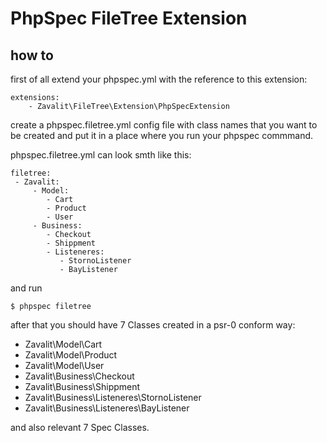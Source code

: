 # PhpSpec FileTree Extension

## how to

 first of all extend your phpspec.yml with the reference to this extension:

    extensions:
        - Zavalit\FileTree\Extension\PhpSpecExtension

 create a phpspec.filetree.yml config file with class names that you want to be created
 and put it in a place where you run your phpspec commmand.

 phpspec.filetree.yml can look smth like this:
    
    filetree:
	 - Zavalit:
	     - Model:
	        - Cart
	        - Product
	        - User
	     - Business:
	        - Checkout
	        - Shippment
	        - Listeneres:
	           - StornoListener
	           - BayListener

and run 

    $ phpspec filetree

after that you should have 7 Classes created in a psr-0 conform way:
   - Zavalit\Model\Cart 
   - Zavalit\Model\Product
   - Zavalit\Model\User 
   - Zavalit\Business\Checkout
   - Zavalit\Business\Shippment 
   - Zavalit\Business\Listeneres\StornoListener
   - Zavalit\Business\Listeneres\BayListener

 and also relevant 7 Spec Classes.
